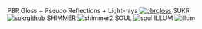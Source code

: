 PBR Gloss + Pseudo Reflections + Light-rays
[![pbrgloss](https://github.com/user-attachments/assets/7e526f61-5aea-4fc7-bbb0-6a627cc50170)](https://www.youtu.be/eVJ1839MjLc)
SUKR
[![sukrgithub](https://github.com/user-attachments/assets/93e1b700-dd38-49e3-aba5-1afa28a6b1bf)](https://youtu.be/qwTmid8VBgU)
SHIMMER
![shimmer2](https://github.com/user-attachments/assets/d883f5d7-e9b5-402b-a5f8-5c409c20e90a)
SOUL
![soul](https://github.com/user-attachments/assets/62774f0c-8863-4dde-9ca7-415bbb7a9143)
ILLUM
![illum](https://github.com/user-attachments/assets/de137823-4823-48dd-8ed4-617f07cca735)
